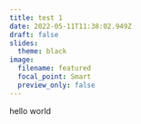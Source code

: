 ```yaml
---
title: test 1
date: 2022-05-11T11:38:02.949Z
draft: false
slides:
  theme: black
image:
  filename: featured
  focal_point: Smart
  preview_only: false
---
```

hello world